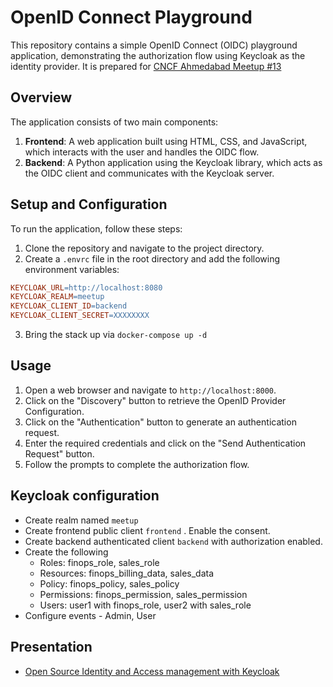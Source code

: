 
# OpenID Connect Playground

This repository contains a simple OpenID Connect (OIDC) playground application, demonstrating the authorization flow using Keycloak as the identity provider. It is prepared for [CNCF Ahmedabad Meetup #13](https://community.cncf.io/events/details/cncf-ahmedabad-presents-cncf-ahmedabad-meetup-13/)

## Overview

The application consists of two main components:

1. **Frontend**: A web application built using HTML, CSS, and JavaScript, which interacts with the user and handles the OIDC flow.
2. **Backend**: A Python application using the Keycloak library, which acts as the OIDC client and communicates with the Keycloak server.

## Setup and Configuration

To run the application, follow these steps:

1. Clone the repository and navigate to the project directory.
2. Create a `.envrc` file in the root directory and add the following environment variables:
```makefile
KEYCLOAK_URL=http://localhost:8080
KEYCLOAK_REALM=meetup
KEYCLOAK_CLIENT_ID=backend
KEYCLOAK_CLIENT_SECRET=XXXXXXXX
```
3. Bring  the stack up via `docker-compose up -d`

## Usage

1. Open a web browser and navigate to `http://localhost:8000`.
2. Click on the "Discovery" button to retrieve the OpenID Provider Configuration.
3. Click on the "Authentication" button to generate an authentication request.
4. Enter the required credentials and click on the "Send Authentication Request" button.
5. Follow the prompts to complete the authorization flow.

## Keycloak configuration

- Create realm named `meetup`
- Create frontend public client `frontend` . Enable the consent.
- Create backend authenticated client `backend` with authorization enabled.
- Create the following
  - Roles: finops_role, sales_role
  - Resources: finops_billing_data, sales_data
  - Policy: finops_policy, sales_policy
  - Permissions: finops_permission, sales_permission
  - Users: user1 with finops_role, user2 with sales_role
- Configure events - Admin, User

## Presentation

- [Open Source Identity and Access management with Keycloak](https://docs.google.com/presentation/d/1LTBFjt6YXI9lkpFpnGBXiTkfybfwtjLbn9VfQ1l0lRI/edit?usp=sharing)
